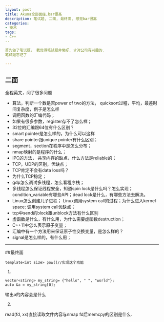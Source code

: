 ```yaml
---
layout: post
title: Akuna全部面经,bar很高
description: 笔试题, 二面, 最终面, 感觉bar很高
categories:
- 技术
tags:
- C++
--

首先做了笔试题， 我觉得笔试题非常好, 才对公司有兴趣的.
笔试题忘记了

---
```


## 二面
全程英文，问了很多问题

* 算法，判断一个数是否power of two的方法， quicksort过程，平均，最差时间复杂度，例子是怎么样
* 调用函数的汇编代码； 
* 如果有很多参数，register存不了怎么样； 
* 32位的汇编跟64位有什么区别？ 
* smart pointer是怎么样的，为什么可以这样
* share pointer跟unique pointer有什么区别；
* segment，section在程序中是怎么分布；
* nmap映射的是程序的什么；
* IPC的方法， 共享内存的缺点，什么方法是reliable的；
* TCP，UDP的区别，优缺点；
* TCP肯定不会有data loss吗？
* 为什么TCP稳定；
* gdp怎么调试多线程，怎么看程序栈；
* 多线程怎么保证线程安全，知道spin lock是什么吗？怎么实现；condition_variable有哪些API；dead lock是什么，有哪些方法去解决。
* Linux怎么创建儿子进程； Linux调用system call的过程；为什么进入kernel space; 调用system call优缺点；
* tcp中send的block跟unblock方法有什么区别
* 虚函数是什么，有什么用，为什么需要虚函数destruction；
* C++11中怎么表示原子变量；
* 汇编中有一个方法用来保证原子性交换变量，是怎么样的？
* signal是怎么样的，有什么用； 

---

##最终面

```
template<int size> pow()//实现这个功能
```

1.

```
vector<stirng> my_string= {"hello", " ", "world"};
auto &a = my_string[0];
```
输出a的内容会是什么

2.
read(fd, xx)直接读取文件内容与nmap fd后memcpy的区别是什么.
